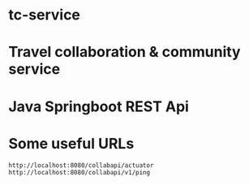 # tc-service
# Travel collaboration & community service
# Java Springboot REST Api 

# Some useful URLs
    http://localhost:8080/collabapi/actuator
    http://localhost:8080/collabapi/v1/ping

